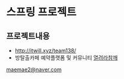 스프링 프로젝트 
=============
프로젝트내용
-------------
  - http://itwill.xyz/team138/
  - 방탈출카페 예약플랫폼 및 커뮤니티
   [열려라참깨](http://itwill.xyz/team138/main)
   
   
   
   maemae2@naver.com
